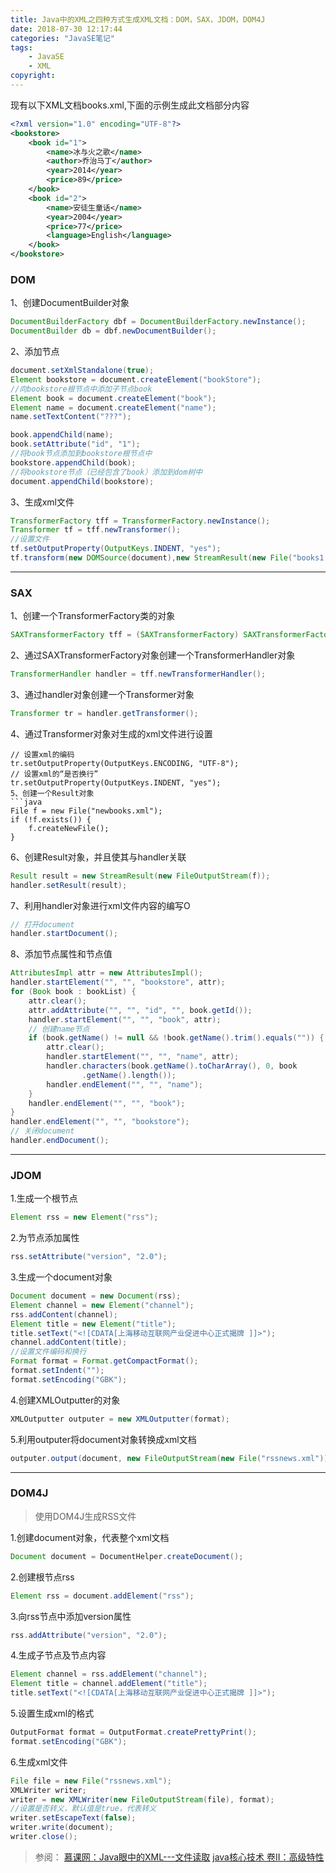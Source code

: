 ```yaml
---
title: Java中的XML之四种方式生成XML文档：DOM，SAX，JDOM，DOM4J
date: 2018-07-30 12:17:44
categories: "JavaSE笔记"
tags:
    - JavaSE
    - XML
copyright:
---
```

现有以下XML文档books.xml,下面的示例生成此文档部分内容
```XML
<?xml version="1.0" encoding="UTF-8"?>
<bookstore>
	<book id="1">
		<name>冰与火之歌</name>
		<author>乔治马丁</author>
		<year>2014</year>
		<price>89</price>
	</book>
	<book id="2">
		<name>安徒生童话</name>
		<year>2004</year>
		<price>77</price>
		<language>English</language>
	</book>
</bookstore>
```
### DOM
1、创建DocumentBuilder对象
```java
DocumentBuilderFactory dbf = DocumentBuilderFactory.newInstance();
DocumentBuilder db = dbf.newDocumentBuilder();
```
2、添加节点
```java
document.setXmlStandalone(true);
Element bookstore = document.createElement("bookStore");
//向bookstore根节点中添加子节点book
Element book = document.createElement("book");
Element name = document.createElement("name");
name.setTextContent("???");

book.appendChild(name);
book.setAttribute("id", "1");
//将book节点添加到bookstore根节点中
bookstore.appendChild(book);
//将bookstore节点（已经包含了book）添加到dom树中
document.appendChild(bookstore);
```
3、生成xml文件
```java
TransformerFactory tff = TransformerFactory.newInstance();
Transformer tf = tff.newTransformer();
//设置文件
tf.setOutputProperty(OutputKeys.INDENT, "yes");
tf.transform(new DOMSource(document),new StreamResult(new File("books1.xml")));
```
----
### SAX
1、创建一个TransformerFactory类的对象
```java
SAXTransformerFactory tff = (SAXTransformerFactory) SAXTransformerFactory.newsInstance();
```
2、通过SAXTransformerFactory对象创建一个TransformerHandler对象
```java
TransformerHandler handler = tff.newTransformerHandler();
```
3、通过handler对象创建一个Transformer对象
```java
Transformer tr = handler.getTransformer();
```
4、通过Transformer对象对生成的xml文件进行设置
```
// 设置xml的编码
tr.setOutputProperty(OutputKeys.ENCODING, "UTF-8");
// 设置xml的“是否换行”
tr.setOutputProperty(OutputKeys.INDENT, "yes");
5、创建一个Result对象
```java
File f = new File("newbooks.xml");
if (!f.exists()) {
    f.createNewFile();
}
```
6、创建Result对象，并且使其与handler关联
```java
Result result = new StreamResult(new FileOutputStream(f));
handler.setResult(result);
```
7、利用handler对象进行xml文件内容的编写O
```java
// 打开document
handler.startDocument();
```
8、添加节点属性和节点值
```java
AttributesImpl attr = new AttributesImpl();
handler.startElement("", "", "bookstore", attr);
for (Book book : bookList) {
    attr.clear();
    attr.addAttribute("", "", "id", "", book.getId());
    handler.startElement("", "", "book", attr);
    // 创建name节点
    if (book.getName() != null && !book.getName().trim().equals("")) {
        attr.clear();
        handler.startElement("", "", "name", attr);
        handler.characters(book.getName().toCharArray(), 0, book
                .getName().length());
        handler.endElement("", "", "name");
    }
    handler.endElement("", "", "book");
}
handler.endElement("", "", "bookstore");
// 关闭document
handler.endDocument();
```
----
### JDOM
1.生成一个根节点
```java
Element rss = new Element("rss");
```
2.为节点添加属性
```java
rss.setAttribute("version", "2.0");
```
3.生成一个document对象
```java
Document document = new Document(rss);
Element channel = new Element("channel");
rss.addContent(channel);
Element title = new Element("title");
title.setText("<![CDATA[上海移动互联网产业促进中心正式揭牌 ]]>");
channel.addContent(title);
//设置文件编码和换行
Format format = Format.getCompactFormat();
format.setIndent("");
format.setEncoding("GBK");
```
4.创建XMLOutputter的对象
```java
XMLOutputter outputer = new XMLOutputter(format);
```
5.利用outputer将document对象转换成xml文档
```java
outputer.output(document, new FileOutputStream(new File("rssnews.xml")));
```
----
### DOM4J

>使用DOM4J生成RSS文件

1.创建document对象，代表整个xml文档
```java
Document document = DocumentHelper.createDocument();
```
2.创建根节点rss
```java
Element rss = document.addElement("rss");
```
3.向rss节点中添加version属性
```java
rss.addAttribute("version", "2.0");
```
4.生成子节点及节点内容
```java
Element channel = rss.addElement("channel");
Element title = channel.addElement("title");
title.setText("<![CDATA[上海移动互联网产业促进中心正式揭牌 ]]>");
```
5.设置生成xml的格式
```java
OutputFormat format = OutputFormat.createPrettyPrint();
format.setEncoding("GBK");
```
6.生成xml文件
```java
File file = new File("rssnews.xml");
XMLWriter writer;
writer = new XMLWriter(new FileOutputStream(file), format);
//设置是否转义，默认值是true，代表转义
writer.setEscapeText(false);
writer.write(document);
writer.close();
```

> 参阅：
  [慕课网：Java眼中的XML---文件读取](https://www.imooc.com/learn/171)
  [java核心技术 卷II：高级特性](http://product.dangdang.com/25171892.html)